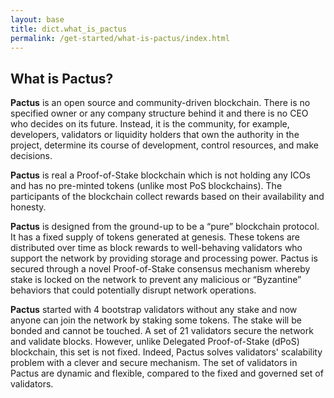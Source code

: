 ```yaml
---
layout: base
title: dict.what_is_pactus
permalink: /get-started/what-is-pactus/index.html
---
```


## What is Pactus?

**Pactus** is an open source and community-driven blockchain. There is no specified owner or any company
structure behind it and there is no CEO who decides on its future. Instead, it is the community, for example,
developers, validators or liquidity holders that own the authority in the project, determine its course of
development, control resources, and make decisions.

**Pactus** is real a Proof-of-Stake blockchain which is not holding any ICOs and has no pre-minted tokens
(unlike most PoS blockchains). The participants of the blockchain collect rewards based on their
availability and honesty.

**Pactus** is designed from the ground-up to be a “pure” blockchain protocol. It has a fixed supply of
tokens generated at genesis. These tokens are distributed over time as block rewards to
well-behaving validators who support the network by providing storage and processing power. Pactus is
secured through a novel Proof-of-Stake consensus mechanism whereby stake is locked on the network to
prevent any malicious or “Byzantine” behaviors that could potentially disrupt network operations.

**Pactus** started with 4 bootstrap validators without any stake and now anyone can join the network by
staking some tokens. The stake will be bonded and cannot be touched. A set of 21 validators secure
the network and validate blocks. However, unlike Delegated Proof-of-Stake (dPoS) blockchain, this
set is not fixed. Indeed, Pactus solves validators' scalability problem with a clever and secure
mechanism. The set of validators in Pactus are dynamic and flexible, compared to the fixed
and governed set of validators.

